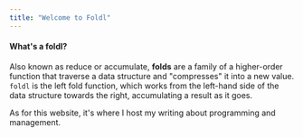 ```yaml
---
title: "Welcome to Foldl"
---
```


#### What's a foldl?

Also known as reduce or accumulate, **folds** are a family of a higher-order function that traverse a data structure and "compresses" it into a new value. `foldl` is the left fold function, which works from the left-hand side of the data structure towards the right, accumulating a result as it goes.

As for this website, it's where I host my writing about programming and management.
